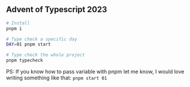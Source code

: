 ## Advent of Typescript 2023

```sh
# Install
pnpm i

# Type check a specific day
DAY=01 pnpm start

# Type check the whole project
pnpm typecheck
```

PS: If you know how to pass variable with pnpm let me know, I would love writing something like that: `pnpm start 01`
